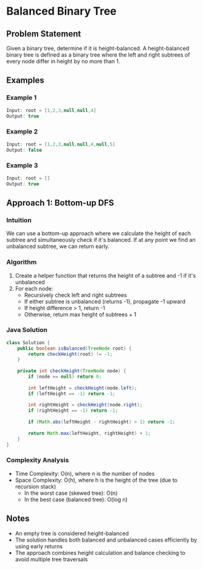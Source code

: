 
# Balanced Binary Tree

## Problem Statement
Given a binary tree, determine if it is height-balanced. A height-balanced binary tree is defined as a binary tree where the left and right subtrees of every node differ in height by no more than 1.

## Examples

### Example 1
```java
Input: root = [1,2,3,null,null,4]
Output: true
```

### Example 2
```java
Input: root = [1,2,3,null,null,4,null,5]
Output: false
```

### Example 3
```java
Input: root = []
Output: true
```

## Approach 1: Bottom-up DFS

### Intuition
We can use a bottom-up approach where we calculate the height of each subtree and simultaneously check if it's balanced. If at any point we find an unbalanced subtree, we can return early.

### Algorithm
1. Create a helper function that returns the height of a subtree and -1 if it's unbalanced
2. For each node:
   - Recursively check left and right subtrees
   - If either subtree is unbalanced (returns -1), propagate -1 upward
   - If height difference > 1, return -1
   - Otherwise, return max height of subtrees + 1

### Java Solution
```java
class Solution {
    public boolean isBalanced(TreeNode root) {
        return checkHeight(root) != -1;
    }
    
    private int checkHeight(TreeNode node) {
        if (node == null) return 0;
        
        int leftHeight = checkHeight(node.left);
        if (leftHeight == -1) return -1;
        
        int rightHeight = checkHeight(node.right);
        if (rightHeight == -1) return -1;
        
        if (Math.abs(leftHeight - rightHeight) > 1) return -1;
        
        return Math.max(leftHeight, rightHeight) + 1;
    }
}
```

### Complexity Analysis
- Time Complexity: O(n), where n is the number of nodes
- Space Complexity: O(h), where h is the height of the tree (due to recursion stack)
  - In the worst case (skewed tree): O(n)
  - In the best case (balanced tree): O(log n)

## Notes
- An empty tree is considered height-balanced
- The solution handles both balanced and unbalanced cases efficiently by using early returns
- The approach combines height calculation and balance checking to avoid multiple tree traversals
